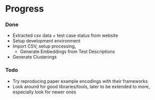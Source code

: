 # Progress


### Done
- Extracted csv data + test case status from website
- Setup development environment
- Import CSV, setup processing, 
  - Generate Embeddings from Test Descriptions
- Generate Clusterings 

### Todo
  - Try reproducing paper example encodings  with their frameworks
  - Look around for good libraries/tools, later to be extended to more, especially look for newer ones
